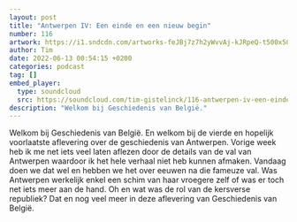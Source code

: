 ```yaml
---
layout: post
title: "Antwerpen IV: Een einde en een nieuw begin"
number: 116
artwork: https://i1.sndcdn.com/artworks-feJBj7z7h2yWvvAj-kJRpeQ-t500x500.jpg
author: Tim
date: 2022-06-13 00:54:15 +0200
categories: podcast
tag: []
embed_player:
  type: soundcloud
  src: https://soundcloud.com/tim-gistelinck/116-antwerpen-iv-een-einde-en-een-nieuw-begin
description: "Welkom bij Geschiedenis van België."
---
```

Welkom bij Geschiedenis van België. En welkom bij de vierde en hopelijk voorlaatste aflevering over de geschiedenis van Antwerpen. Vorige week heb ik me net iets veel laten aflezen door de details van de val van Antwerpen waardoor ik het hele verhaal niet heb kunnen afmaken. Vandaag doen we dat wel en hebben we het over eeuwen na die fameuze val. Was Antwerpen werkelijk enkel een schim van haar vroegere zelf of was er toch net iets meer aan de hand. Oh en wat was de rol van de kersverse republiek? Dat en nog veel meer in deze aflevering van Geschiedenis van België.